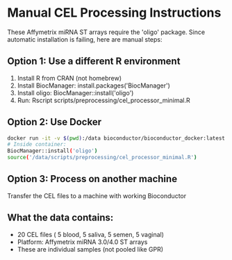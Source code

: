 # Manual CEL Processing Instructions

These Affymetrix miRNA ST arrays require the 'oligo' package.
Since automatic installation is failing, here are manual steps:

## Option 1: Use a different R environment
1. Install R from CRAN (not homebrew)
2. Install BiocManager: install.packages('BiocManager')
3. Install oligo: BiocManager::install('oligo')
4. Run: Rscript scripts/preprocessing/cel_processor_minimal.R

## Option 2: Use Docker
```bash
docker run -it -v $(pwd):/data bioconductor/bioconductor_docker:latest R
# Inside container:
BiocManager::install('oligo')
source('/data/scripts/preprocessing/cel_processor_minimal.R')
```

## Option 3: Process on another machine
Transfer the CEL files to a machine with working Bioconductor

## What the data contains:
-  20 CEL files ( 5 blood, 5 saliva, 5 semen, 5 vaginal)
- Platform: Affymetrix miRNA 3.0/4.0 ST arrays
- These are individual samples (not pooled like GPR)

